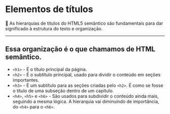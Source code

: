 # Elementos de títulos

📌 As hierarquias de títulos do HTML5 semântico são fundamentais para dar significado à estrutura do texto e organização.

---

## Essa organização é o que chamamos de HTML semântico.
- `<h1>` - É o título principal da página.
- `<h2>` - É o subtítulo principal, usado para dividir o conteúdo em seções importantes.
- `<h3>` - É um subtítulo para as seções criadas pelo `<h2>`. É como se fosse o título de uma subseção dentro de um capítulo.
- `<h4>`, `<h5>` e `<h6>` - São usados para subdividir o conteúdo ainda mais, seguindo a mesma lógica. A hierarquia vai diminuindo de importância, do `<h4>` para o `<h6>`.

